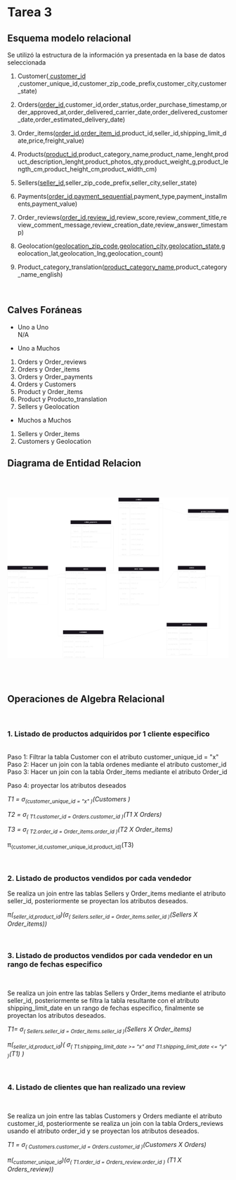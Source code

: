# Tarea 3


## Esquema modelo relacional

Se utilizó la estructura de la información ya presentada en la base de datos seleccionada 


1. Customer(<u> customer_id </u>,customer_unique_id,customer_zip_code_prefix,customer_city,customer_state)

2. Orders(<u>order_id</u>,customer_id,order_status,order_purchase_timestamp,order_approved_at,order_delivered_carrier_date,order_delivered_customer_date,order_estimated_delivery_date)

3. Order_items(<u>order_id</u>,<u>order_item_id</u>,product_id,seller_id,shipping_limit_date,price,freight_value)

4. Products(<u>product_id</u>,product_category_name,product_name_lenght,product_description_lenght,product_photos_qty,product_weight_g,product_length_cm,product_height_cm,product_width_cm)

5. Sellers(<u>seller_id</u>,seller_zip_code_prefix,seller_city,seller_state)

6. Payments(<u>order_id</u>,<u>payment_sequential</u>,payment_type,payment_installments,payment_value)

7. Order_reviews(<u>order_id</u>,<u>review_id</u>,review_score,review_comment_title,review_comment_message,review_creation_date,review_answer_timestamp)

8. Geolocation(<u>geolocation_zip_code</u>,<u>geolocation_city</u>,<u>geolocation_state</u>,geolocation_lat,geolocation_lng,geolocation_count)

9.  Product_category_translation(<u>product_category_name</u>,product_category_name_english)


<br>

## Calves Foráneas

* Uno a Uno <br> N/A

* Uno a Muchos <br>
1. Orders y Order_reviews <br>
1. Orders y Order_items <br>
1. Orders y Order_payments <br>
1. Orders y Customers <br>
1. Product y Order_items <br>
1. Product y Producto_translation <br>
1. Sellers y Geolocation <br>

* Muchos a Muchos <br>
1. Sellers y Order_items <br>
1. Customers y Geolocation <br>



## Diagrama de Entidad Relacion

<br>
<br>


![Diagrama](https://github.com/xDiegoCruz15/MCD-BDR/blob/master/Tarea3/Imagenes/Diagrama.png?raw=true)

<br>
<br>

## Operaciones de Algebra Relacional

<br>

### 1. Listado de productos adquiridos por 1 cliente especifico
<br>
Paso 1: Filtrar la tabla Customer con el atributo customer_unique_id = "x" <br>
Paso 2: Hacer un join con la tabla ordenes mediante el atributo  customer_id <br>
Paso 3: Hacer un join con la tabla Order_items mediante el atributo  Order_id 

Paso 4: proyectar los atributos deseados 




_T1 = σ<sub>(customer_unique_id = "x" )</sub>(Customers )_


_T2 = σ<sub>( T1.customer_id = Orders.customer_id )</sub>(T1 X Orders)_



_T3 = σ<sub>( T2.order_id = Order_items.order_id )</sub>(T2 X Order_items)_

π<sub>(customer_id,customer_unique_id,product_id)</sub>(T3)

<br>


### 2. Listado de productos vendidos por cada vendedor  <br>

Se realiza un join entre las tablas Sellers y Order_items mediante el atributo seller_id, posteriormente se proyectan los atributos deseados.

_π(<sub>seller_id,product_id</sub>)(σ<sub>( Sellers.seller_id = Order_items.seller_id )</sub>(Sellers X Order_items))_

<br>

### 3. Listado de productos vendidos por cada vendedor en un rango de fechas especifico  <br>

<br>

Se realiza un join entre las tablas Sellers y Order_items mediante el atributo seller_id, posteriormente se filtra la tabla resultante con el atributo shipping_limit_date en un rango de fechas especifico, finalmente se proyectan los atributos deseados.

_T1= σ<sub>( Sellers.seller_id = Order_items.seller_id )</sub>(Sellers X Order_items)_

_π(<sub>seller_id,product_id</sub>)( σ<sub>( T1.shipping_limit_date >= "x" and T1.shipping_limit_date <= "y" )</sub>(T1) )_

<br>

### 4. Listado de clientes que han realizado una review

<br>

Se realiza un join entre las tablas Customers y Orders mediante el atributo customer_id, posteriormente se realiza un join con la tabla Orders_reviews usando el atributo order_id y se proyectan los atributos deseados.

_T1 = σ<sub>( Customers.customer_id = Orders.customer_id )</sub>(Customers X Orders)_


_π(<sub>customer_unique_id</sub>)(σ<sub>( T1.order_id = Orders_review.order_id )</sub> (T1 X Orders_review))_

